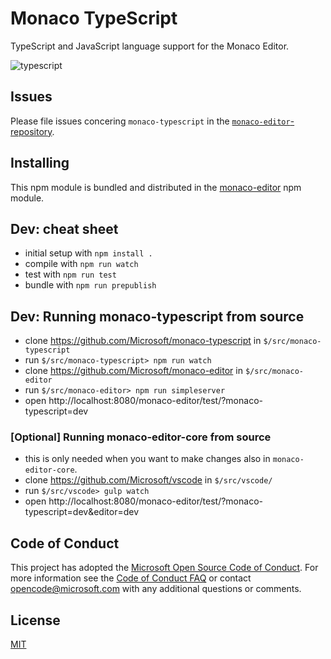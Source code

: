 # Monaco TypeScript

TypeScript and JavaScript language support for the Monaco Editor.

![typescript](https://cloud.githubusercontent.com/assets/5047891/15926623/5262fe08-2e3d-11e6-9b90-1d43fda07178.gif)

## Issues

Please file issues concering `monaco-typescript` in the [`monaco-editor`-repository](https://github.com/Microsoft/monaco-editor/issues).

## Installing

This npm module is bundled and distributed in the [monaco-editor](https://www.npmjs.com/package/monaco-editor) npm module.

## Dev: cheat sheet

* initial setup with `npm install .`
* compile with `npm run watch`
* test with `npm run test`
* bundle with `npm run prepublish`

## Dev: Running monaco-typescript from source

* clone https://github.com/Microsoft/monaco-typescript in `$/src/monaco-typescript`
* run `$/src/monaco-typescript> npm run watch`
* clone https://github.com/Microsoft/monaco-editor in `$/src/monaco-editor`
* run `$/src/monaco-editor> npm run simpleserver`
* open http://localhost:8080/monaco-editor/test/?monaco-typescript=dev

### [Optional] Running monaco-editor-core from source

* this is only needed when you want to make changes also in `monaco-editor-core`.
* clone https://github.com/Microsoft/vscode in `$/src/vscode/`
* run `$/src/vscode> gulp watch`
* open http://localhost:8080/monaco-editor/test/?monaco-typescript=dev&editor=dev

## Code of Conduct

This project has adopted the [Microsoft Open Source Code of Conduct](https://opensource.microsoft.com/codeofconduct/). For more information see the [Code of Conduct FAQ](https://opensource.microsoft.com/codeofconduct/faq/) or contact [opencode@microsoft.com](mailto:opencode@microsoft.com) with any additional questions or comments.


## License
[MIT](https://github.com/Microsoft/monaco-typescript/blob/master/LICENSE.md)
